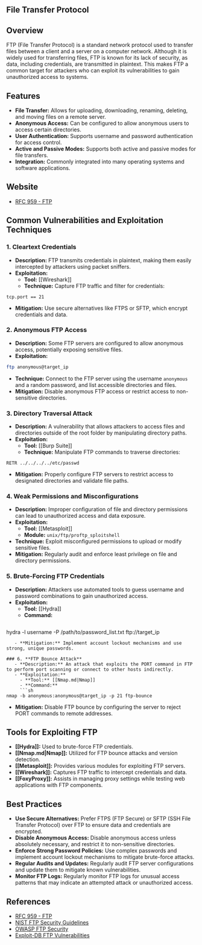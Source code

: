 ## File Transfer Protocol
## Overview
FTP (File Transfer Protocol) is a standard network protocol used to transfer files between a client and a server on a computer network. Although it is widely used for transferring files, FTP is known for its lack of security, as data, including credentials, are transmitted in plaintext. This makes FTP a common target for attackers who can exploit its vulnerabilities to gain unauthorized access to systems.

## Features
- **File Transfer:** Allows for uploading, downloading, renaming, deleting, and moving files on a remote server.
- **Anonymous Access:** Can be configured to allow anonymous users to access certain directories.
- **User Authentication:** Supports username and password authentication for access control.
- **Active and Passive Modes:** Supports both active and passive modes for file transfers.
- **Integration:** Commonly integrated into many operating systems and software applications.

## Website
- [RFC 959 - FTP](https://tools.ietf.org/html/rfc959)

## Common Vulnerabilities and Exploitation Techniques

### 1. **Cleartext Credentials**
   - **Description:** FTP transmits credentials in plaintext, making them easily intercepted by attackers using packet sniffers.
   - **Exploitation:**
     - **Tool:** [[Wireshark]]
     - **Technique:** Capture FTP traffic and filter for credentials:
```
tcp.port == 21
```
   - **Mitigation:** Use secure alternatives like FTPS or SFTP, which encrypt credentials and data.

### 2. **Anonymous FTP Access**
   - **Description:** Some FTP servers are configured to allow anonymous access, potentially exposing sensitive files.
   - **Exploitation:**
```sh
ftp anonymous@target_ip
```
   - **Technique:** Connect to the FTP server using the username `anonymous` and a random password, and list accessible directories and files.
   - **Mitigation:** Disable anonymous FTP access or restrict access to non-sensitive directories.

### 3. **Directory Traversal Attack**
   - **Description:** A vulnerability that allows attackers to access files and directories outside of the root folder by manipulating directory paths.
   - **Exploitation:**
     - **Tool:** [[Burp Suite]]
     - **Technique:** Manipulate FTP commands to traverse directories:
```
RETR ../../../../etc/passwd
```
   - **Mitigation:** Properly configure FTP servers to restrict access to designated directories and validate file paths.

### 4. **Weak Permissions and Misconfigurations**
   - **Description:** Improper configuration of file and directory permissions can lead to unauthorized access and data exposure.
   - **Exploitation:**
     - **Tool:** [[Metasploit]]
     - **Module:** `unix/ftp/proftp_sploitshell`
   - **Technique:** Exploit misconfigured permissions to upload or modify sensitive files.
   - **Mitigation:** Regularly audit and enforce least privilege on file and directory permissions.

### 5. **Brute-Forcing FTP Credentials**
   - **Description:** Attackers use automated tools to guess username and password combinations to gain unauthorized access.
   - **Exploitation:**
     - **Tool:** [[Hydra]]
     - **Command:**
     ```sh
hydra -l username -P /path/to/password_list.txt ftp://target_ip
```
   - **Mitigation:** Implement account lockout mechanisms and use strong, unique passwords.

### 6. **FTP Bounce Attack**
   - **Description:** An attack that exploits the PORT command in FTP to perform port scanning or connect to other hosts indirectly.
   - **Exploitation:**
     - **Tool:** [[Nmap.md|Nmap]]
     - **Command:**
     ```sh
nmap -b anonymous:anonymous@target_ip -p 21 ftp-bounce
 ```
   - **Mitigation:** Disable FTP bounce by configuring the server to reject PORT commands to remote addresses.

## Tools for Exploiting FTP

- **[[Hydra]]:** Used to brute-force FTP credentials.
- **[[Nmap.md|Nmap]]:** Utilized for FTP bounce attacks and version detection.
- **[[Metasploit]]:** Provides various modules for exploiting FTP servers.
- **[[Wireshark]]:** Captures FTP traffic to intercept credentials and data.
- **[[FoxyProxy]]:** Assists in managing proxy settings while testing web applications with FTP components.

## Best Practices
- **Use Secure Alternatives:** Prefer FTPS (FTP Secure) or SFTP (SSH File Transfer Protocol) over FTP to ensure data and credentials are encrypted.
- **Disable Anonymous Access:** Disable anonymous access unless absolutely necessary, and restrict it to non-sensitive directories.
- **Enforce Strong Password Policies:** Use complex passwords and implement account lockout mechanisms to mitigate brute-force attacks.
- **Regular Audits and Updates:** Regularly audit FTP server configurations and update them to mitigate known vulnerabilities.
- **Monitor FTP Logs:** Regularly monitor FTP logs for unusual access patterns that may indicate an attempted attack or unauthorized access.

## References
- [RFC 959 - FTP](https://tools.ietf.org/html/rfc959)
- [NIST FTP Security Guidelines](https://csrc.nist.gov/publications/detail/sp/800-45/version-2/final)
- [OWASP FTP Security](https://owasp.org/www-community/attacks/FTP_Attacks)
- [Exploit-DB FTP Vulnerabilities](https://www.exploit-db.com/search?q=ftp)

